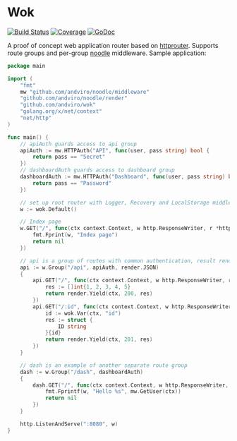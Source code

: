 # Wok

[![Build
Status](https://travis-ci.org/andviro/wok.svg?branch=master)](https://travis-ci.org/andviro/wok)
[![Coverage](http://gocover.io/_badge/github.com/andviro/wok?0)](http://gocover.io/github.com/andviro/wok)
[![GoDoc](http://godoc.org/github.com/andviro/wok?status.png)](http://godoc.org/github.com/andviro/wok)

A proof of concept web application router based on
[httprouter](https://github.com/julienschmidt/httprouter). Supports route
groups and per-group [noodle](https://github.com/andviro/noodle) middleware.
Sample application:

```go
package main

import (
	"fmt"
	mw "github.com/andviro/noodle/middleware"
	"github.com/andviro/noodle/render"
	"github.com/andviro/wok"
	"golang.org/x/net/context"
	"net/http"
)

func main() {
	// apiAuth guards access to api group
	apiAuth := mw.HTTPAuth("API", func(user, pass string) bool {
		return pass == "Secret"
	})
	// dashboardAuth guards access to dashboard group
	dashboardAuth := mw.HTTPAuth("Dashboard", func(user, pass string) bool {
		return pass == "Password"
	})

	// set up root router with Logger, Recovery and LocalStorage middleware
	w := wok.Default()

	// Index page
	w.GET("/", func(ctx context.Context, w http.ResponseWriter, r *http.Request) error {
		fmt.Fprint(w, "Index page")
		return nil
	})

	// api is a group of routes with common authentication, result rendering and error handling
	api := w.Group("/api", apiAuth, render.JSON)
	{
		api.GET("/", func(ctx context.Context, w http.ResponseWriter, r *http.Request) error {
			res := []int{1, 2, 3, 4, 5}
			return render.Yield(ctx, 200, res)
		})
		api.GET("/:id", func(ctx context.Context, w http.ResponseWriter, r *http.Request) error {
			id := wok.Var(ctx, "id")
			res := struct {
				ID string
			}{id}
			return render.Yield(ctx, 201, res)
		})
	}

	// dash is an example of another separate route group
	dash := w.Group("/dash", dashboardAuth)
	{
		dash.GET("/", func(ctx context.Context, w http.ResponseWriter, r *http.Request) error {
			fmt.Fprintf(w, "Hello %s", mw.GetUser(ctx))
			return nil
		})
	}

	http.ListenAndServe(":8080", w)
}

```
